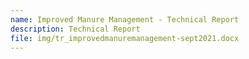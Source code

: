 ```yaml
---
name: Improved Manure Management - Technical Report
description: Technical Report
file: img/tr_improvedmanuremanagement-sept2021.docx
---
```

